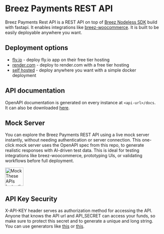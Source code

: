 # Breez Payments REST API
Breez Payments Rest API is a REST API on top of [Breez Nodeless SDK](https://github.com/breez/breez-sdk-liquid) build with fastapi. It enables integrations like [breez-woocommerce](https://github.com/breez/breez-woocommerce). It is built to be easily deployable anywhere you want. 


## Deployment options
- [fly.io](./docs/FLY.md) - deploy fly.io app on their free tier hosting
- [render.com](./docs/RENDER.md) - deploy to render.com with a free tier hosting
- [self hosted](./docs/DEV.md) - deploy anywhere you want with a simple docker deployment


## API documentation
OpenAPI documentation is generated on every instance at ```<api-url>/docs```. It can also be downloaded [here](./openapi.json).

## Mock Server
You can explore the Breez Payments REST API using a live mock server instantly, without needing authentication or server connection. This one-click mock server uses the OpenAPI spec from this repo, to generate realistic responses with AI-driven test data. This is ideal for testing integrations like breez-woocommerce, prototyping UIs, or validating workflows before full deployment.

<a href="https://beeceptor.com/openapi-mock-server/?utm_source=github&utm_campaign=breez-payments-rest-api&url=https://raw.githubusercontent.com/breez/payments-rest-api/refs/heads/main/openapi.json" target="_blank"><img src="https://cdn.beeceptor.com/assets/images/buttons/mock-openapi-with-beeceptor.png" alt="Mock These APIs Instantly" style="height: 60px;"></a>

## API Key Security

X-API-KEY header serves as authorization method for accessing the API. Anyone that knows the API url and API_SECRET can access your funds, so make sure to protect this secret and to generate a unique and long string. You can use generators like [this](https://1password.com/password-generator) or [this](https://www.uuidgenerator.net/).

